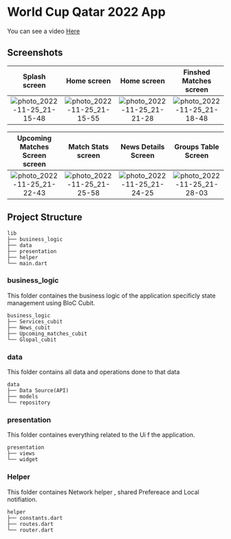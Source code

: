
# **World Cup Qatar 2022 App**

You can see a video [Here](https://drive.google.com/file/d/1gRWLMOkkXE_vd5VqA8yJ6ozuDbClK4bG/view?usp=drivesdk)

## Screenshots

  Splash screen                 |   Home screen        | Home screen | Finshed Matches screen 
:-------------------------:|:-------------------------:|:-------------------------:|:-------------------------:
![photo_2022-11-25_21-15-48](https://user-images.githubusercontent.com/55716560/204043947-9d542ca4-2043-429c-b376-443273020905.jpg)|![photo_2022-11-25_21-15-55](https://user-images.githubusercontent.com/55716560/204043972-cfd1ce77-6662-451f-a9e7-c95a8b5ee6c5.jpg)|![photo_2022-11-25_21-21-28](https://user-images.githubusercontent.com/55716560/204044390-a1b1b0d6-ea1c-4215-905e-8ef87622e3f5.jpg)|![photo_2022-11-25_21-18-48](https://user-images.githubusercontent.com/55716560/204044141-87281015-0d4c-4c94-81a7-4fa565bcd90b.jpg)


  Upcoming Matches Screen screen                 |   Match Stats screen        |  News Details Screen  | Groups Table Screen 
:-------------------------:|:-------------------------:|:-------------------------:|:-------------------------:
![photo_2022-11-25_21-22-43](https://user-images.githubusercontent.com/55716560/204044464-6813483b-1f8d-4ff7-95be-24295258aec1.jpg)|![photo_2022-11-25_21-25-58](https://user-images.githubusercontent.com/55716560/204044800-6c23da72-4750-4f5c-84e4-35effd33a96e.jpg)|![photo_2022-11-25_21-24-25](https://user-images.githubusercontent.com/55716560/204044636-e5ba1b6b-8d55-49f8-87c0-6bcb12b73ad2.jpg)|![photo_2022-11-25_21-28-03](https://user-images.githubusercontent.com/55716560/204045007-de43e780-3714-4aca-92f3-4643b52f5971.jpg)



 ## Project Structure
```
lib
├── business_logic
├── data
├── presentation
├── helper
└── main.dart
```

### business_logic
This folder containes the business logic of the application specificly state management using BloC Cubit.

```
business_logic
├── Services_cubit
├── News_cubit
├── Upcoming_matches_cubit
└── Glopal_cubit
```

### data
This folder contains all data and operations done to that data
```
data
├── Data Source(API)
├── models
└── repository
```

### presentation
This folder containes everything related to the Ui f the application.
```
presentation
├── views
└── widget
```

### Helper
This folder containes Network helper , shared Prefereace and Local notifiation.
```
helper 
├── constants.dart
├── routes.dart
└── router.dart
```
